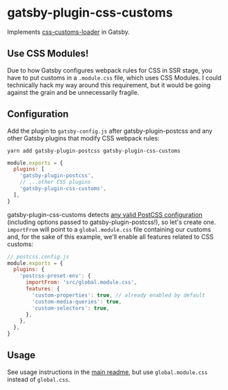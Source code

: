 # gatsby-plugin-css-customs

Implements [css-customs-loader][] in Gatsby.

## Use CSS Modules!

Due to how Gatsby configures webpack rules for CSS in SSR stage, you have to put customs in a `.module.css` file, which uses CSS Modules. I could technically hack my way around this requirement, but it would be going against the grain and be unnecessarily fragile.

## Configuration

Add the plugin to `gatsby-config.js` after gatsby-plugin-postcss and any other Gatsby plugins that modify CSS webpack rules:

```
yarn add gatsby-plugin-postcss gatsby-plugin-css-customs
```

```js
module.exports = {
  plugins: [
    'gatsby-plugin-postcss',
    // ...other CSS plugins
    'gatsby-plugin-css-customs',
  ],
}
```

gatsby-plugin-css-customs detects [any valid PostCSS configuration][postcss-config] (including options passed to gatsby-plugin-postcss!), so let's create one. `importFrom` will point to a `global.module.css` file containing our customs and, for the sake of this example, we'll enable all features related to CSS customs:

```js
// postcss.config.js
module.exports = {
  plugins: {
    'postcss-preset-env': {
      importFrom: 'src/global.module.css',
      features: {
        'custom-properties': true, // already enabled by default
        'custom-media-queries': true,
        'custom-selectors': true,
      },
    },
  },
}
```

## Usage

See usage instructions in the [main readme][basic-usage], but use `global.module.css` instead of `global.css`.

[css-customs-loader]: https://github.com/silvenon/css-customs/blob/master/packages/css-customs-loader
[postcss-config]: https://github.com/michael-ciniawsky/postcss-load-config
[basic-usage]: https://github.com/silvenon/css-customs/blob/master/readme.md#basic-usage
